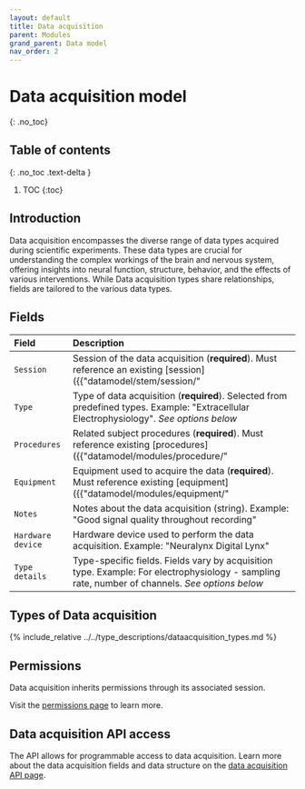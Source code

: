 ```yaml
---
layout: default
title: Data acquisition
parent: Modules
grand_parent: Data model
nav_order: 2
---
```


# Data acquisition model
{: .no_toc}

## Table of contents
{: .no_toc .text-delta }

1. TOC
{:toc}

## Introduction

Data acquisition encompasses the diverse range of data types acquired during scientific experiments. These data types are crucial for understanding the complex workings of the brain and nervous system, offering insights into neural function, structure, behavior, and the effects of various interventions. While Data acquisition types share relationships, fields are tailored to the various data types.

## Fields

| Field | Description |
|:------|:------------|
| `Session` | Session of the data acquisition (**required**). Must reference an existing [session]({{"datamodel/stem/session/"|absolute_url}}). Example: "Recording session #3" |
| `Type` | Type of data acquisition (**required**). Selected from predefined types. Example: "Extracellular Electrophysiology". *See options below* |
| `Procedures` | Related subject procedures (**required**). Must reference existing [procedures]({{"datamodel/modules/procedure/"|absolute_url}}). Example: "Silicon probe implant #A123" |
| `Equipment` | Equipment used to acquire the data (**required**). Must reference existing [equipment]({{"datamodel/modules/equipment/"|absolute_url}}). Example: "Intan RHD2000" |
| `Notes` | Notes about the data acquisition (string). Example: "Good signal quality throughout recording" |
| `Hardware device` | Hardware device used to perform the data acquisition. Example: "Neuralynx Digital Lynx" |
| `Type details` | Type-specific fields. Fields vary by acquisition type. Example: For electrophysiology - sampling rate, number of channels. *See options below* |

## Types of Data acquisition

{% include_relative ../../type_descriptions/dataacquisition_types.md %}

## Permissions

Data acquisition inherits permissions through its associated session.

Visit the [permissions page]({{"datamodel/permissions/"|absolute_url}}) to learn more. 

## Data acquisition API access

The API allows for programmable access to data acquisition. Learn more about the data acquisition fields and data structure on the [data acquisition API page]({{"api/modules/dataacquisition/"|absolute_url}}).
